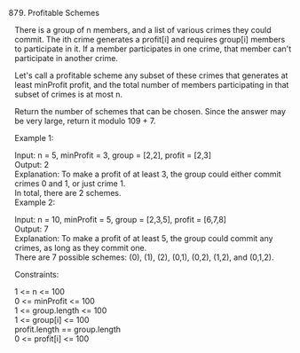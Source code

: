 879. Profitable Schemes


There is a group of n members, and a list of various crimes they could commit. The ith crime generates a profit[i] and requires group[i] members to participate in it. If a member participates in one crime, that member can't participate in another crime.

Let's call a profitable scheme any subset of these crimes that generates at least minProfit profit, and the total number of members participating in that subset of crimes is at most n.

Return the number of schemes that can be chosen. Since the answer may be very large, return it modulo 109 + 7.

 

Example 1:<br>

Input: n = 5, minProfit = 3, group = [2,2], profit = [2,3]<br>
Output: 2<br>
Explanation: To make a profit of at least 3, the group could either commit crimes 0 and 1, or just crime 1.<br>
In total, there are 2 schemes.<br>
Example 2:<br>

Input: n = 10, minProfit = 5, group = [2,3,5], profit = [6,7,8]<br>
Output: 7<br>
Explanation: To make a profit of at least 5, the group could commit any crimes, as long as they commit one.<br>
There are 7 possible schemes: (0), (1), (2), (0,1), (0,2), (1,2), and (0,1,2).<br>
 

Constraints:

1 <= n <= 100<br>
0 <= minProfit <= 100<br>
1 <= group.length <= 100<br>
1 <= group[i] <= 100<br>
profit.length == group.length<br>
0 <= profit[i] <= 100<br>
